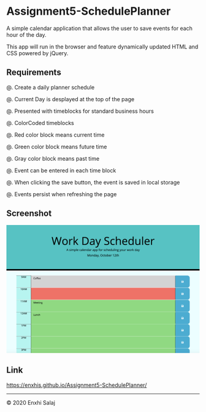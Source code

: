 # Assignment5-SchedulePlanner
A simple calendar application that allows the user to save events for each hour of the day.

This app will run in the browser and feature dynamically updated HTML and CSS powered by jQuery.

## Requirements
@. Create a daily planner schedule

@. Current Day is desplayed at the top of the page

@. Presented with timeblocks for standard business hours 

@. ColorCoded timeblocks

@. Red color block means current time

@. Green color block means future time

@. Gray color block means past time

@. Event can be entered in each time block

@. When clicking the save button, the event is saved in local storage

@. Events persist when refreshing the page

## Screenshot
![SchedulePlannerScreenshot](/Assets/SchedulePlannerScreenshot.png)

## Link
https://enxhis.github.io/Assignment5-SchedulePlanner/
- - -
© 2020 Enxhi Salaj 
